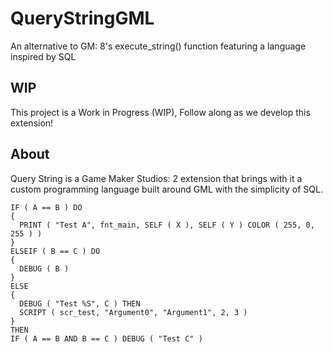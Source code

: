 # QueryStringGML
An alternative to GM: 8's execute_string() function featuring a language inspired by SQL

## WIP
This project is a Work in Progress (WIP), Follow along as we develop this extension!

## About
Query String is a Game Maker Studios: 2 extension that brings with it a custom programming language built around GML with the simplicity of SQL.

```
IF ( A == B ) DO
{
  PRINT ( "Test A", fnt_main, SELF ( X ), SELF ( Y ) COLOR ( 255, 0, 255 ) )
}
ELSEIF ( B == C ) DO
{
  DEBUG ( B )
}
ELSE
{
  DEBUG ( "Test %S", C ) THEN
  SCRIPT ( scr_test, "Argument0", "Argument1", 2, 3 )
}
THEN
IF ( A == B AND B == C ) DEBUG ( "Test C" )
```
